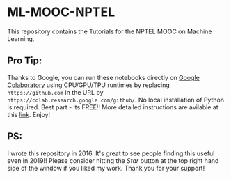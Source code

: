 # ML-MOOC-NPTEL
This repository contains the Tutorials for the NPTEL MOOC on Machine Learning.

## Pro Tip:
Thanks to Google, you can run these notebooks directly on [Google Colaboratory](https://colab.sandbox.google.com/notebooks/welcome.ipynb) using CPU/GPU/TPU runtimes by replacing `https://github.com` in the URL by `https://colab.research.google.com/github/`. No local installation of Python is required. Best part - its FREE!! More detailed instructions are avilable at this [link](https://colab.sandbox.google.com/github/googlecolab/colabtools/blob/master/notebooks/colab-github-demo.ipynb#scrollTo=K-NVg7RjyeTk). Enjoy!

## PS:
I wrote this repository in 2016. It's great to see people finding this useful even in 2019!! Please consider hitting the *Star* button at the top right hand side of the window if you liked my work. Thank you for your support!
